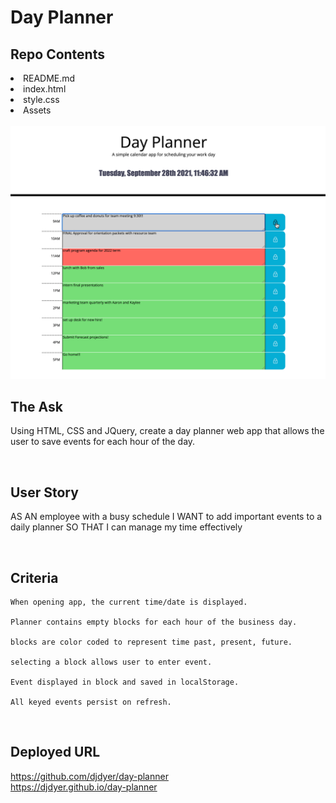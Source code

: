 # Day Planner

## Repo Contents

<li>README.md</li>
<li>index.html</li>
<li>style.css</li>
<li>Assets</li>

<br />
<img src="./Assets/day_planner_screenshot.png">
<br />

## The Ask

Using HTML, CSS and JQuery, create a day planner web app that allows the user to save events for each hour of the day.

<br />

## User Story

AS AN employee with a busy schedule
I WANT to add important events to a daily planner
SO THAT I can manage my time effectively

<br />

## Criteria

```
When opening app, the current time/date is displayed.

Planner contains empty blocks for each hour of the business day.

blocks are color coded to represent time past, present, future.

selecting a block allows user to enter event.

Event displayed in block and saved in localStorage.

All keyed events persist on refresh.
```

<br />

## Deployed URL

https://github.com/djdyer/day-planner
<br />
https://djdyer.github.io/day-planner
<br />

